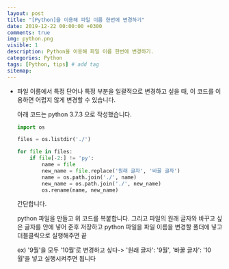```yaml
---
layout: post
title: "[Python]을 이용해 파일 이름 한번에 변경하기"
date: 2019-12-22 00:00:00 +0300
comments: true
img: python.png
visible: 1
description: Python을 이용해 파일 이름 한번에 변경하기.
categories: Python
tags: [Python, tips] # add tag
sitemap:
---
```


- 파일 이름에서 특정 단어나 특정 부분을 일괄적으로 변경하고 싶을 때,
  이 코드를 이용하면 어렵지 않게 변경할 수 있습니다.

  아래 코드는 python 3.7.3 으로 작성했습니다.

  ```python
  import os
  
  files = os.listdir('./')
  
  for file in files:
      if file[-2:] != 'py':
          name = file
          new_name = file.replace('원래 글자', '바꿀 글자')
          name = os.path.join('./', name)
          new_name = os.path.join('./', new_name)
          os.rename(name, new_name)
  ```

  간단합니다. 

  python 파일을 만들고 위 코드를 복붙합니다. 그리고 파일의 원래 글자와 바꾸고 싶은 글자를 안에 넣어 준후 저장하고 python 파일을 파일 이름을 변경할 폴더에 넣고 더블클릭으로 실행해주면 끝

  ex) '9월'을 모두 '10월'로 변경하고 싶다-> '원래 글자': '9월', '바꿀 글자': '10월'을 넣고 실행시켜주면 됩니다